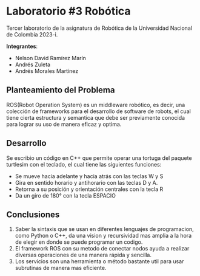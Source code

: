 # Laboratorio #3 Robótica
Tercer laboratorio de la asignatura de Robótica de la Universidad Nacional de Colombia 2023-i.

**Integrantes**: 
* Nelson David Ramírez Marín
* Andrés Zuleta 
* Andrés Morales Martínez


## Planteamiento del Problema 
ROS(Robot Operation System) es un middleware robótico, es decir, una colección de frameworks para el desarrollo de software de robots, el cual tiene cierta estructura y semantica que debe ser previamente conocida para lograr su uso de manera eficaz y optima.
 
## Desarrollo 
Se escribio un código en C++ que permite operar una tortuga del paquete turtlesim con el teclado, el cual tiene las siguientes funciones:
- Se mueve hacia adelante y hacia atrás con las teclas W y S
- Gira en sentido horario y antihorario con las teclas D y A.
- Retorna a su posición y orientación centrales con la tecla R
- Da un giro de 180° con la tecla ESPACIO





## Conclusiones

1. Saber la sintaxis que se usan en diferentes lenguajes de programacion, como Python o C++, da una vision y recursividad mas amplia a la hora de elegir en donde se puede programar un codigo.
2. El framework ROS con su metodo de conectar nodos ayuda a realizar diversas operaciones de una manera rápida y sencilla.
3. Los servicios son una herramienta o método bastante util para usar subrutinas de manera mas eficiente.

